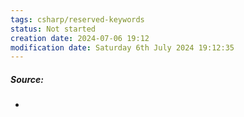 ```yaml
---
tags: csharp/reserved-keywords
status: Not started
creation date: 2024-07-06 19:12
modification date: Saturday 6th July 2024 19:12:35
---
```

##### Source:
* 